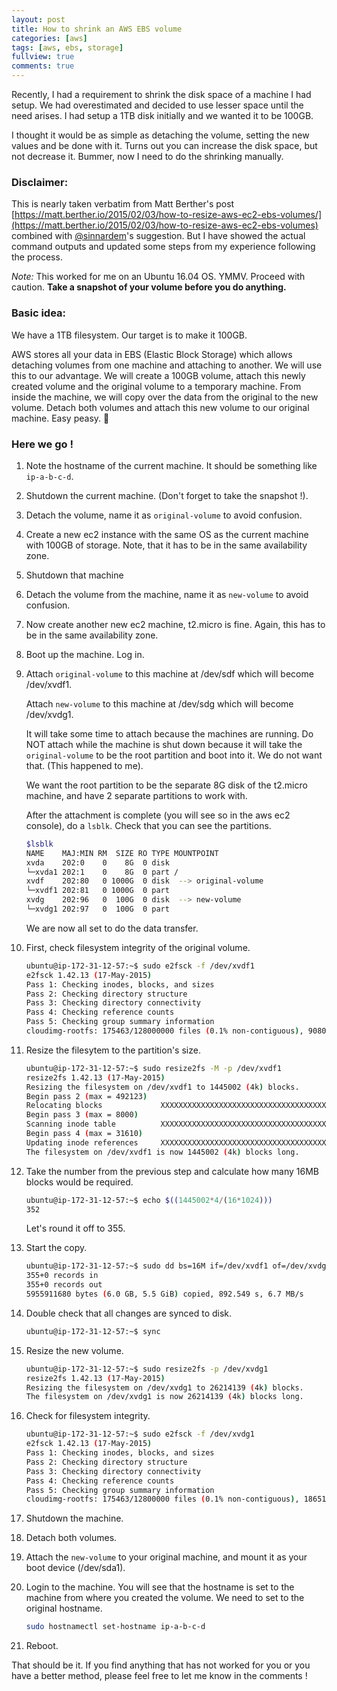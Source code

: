 ```yaml
---
layout: post
title: How to shrink an AWS EBS volume
categories: [aws]
tags: [aws, ebs, storage]
fullview: true
comments: true
---
```


Recently, I had a requirement to shrink the disk space of a machine I had setup. We had overestimated and decided to use lesser space until the need arises. I had setup a 1TB disk initially and we wanted it to be 100GB.

I thought it would be as simple as detaching the volume, setting the new values and be done with it. Turns out you can increase the disk space, but not decrease it. Bummer, now I need to do the shrinking manually.


### Disclaimer:

This is nearly taken verbatim from Matt Berther's post [https://matt.berther.io/2015/02/03/how-to-resize-aws-ec2-ebs-volumes/](https://matt.berther.io/2015/02/03/how-to-resize-aws-ec2-ebs-volumes) combined with [@sinnardem](https://matt.berther.io/2015/02/03/how-to-resize-aws-ec2-ebs-volumes/#comment-2581261172)'s suggestion. But I have showed the actual command outputs and updated some steps from my experience following the process.

_Note:_ This worked for me on an Ubuntu 16.04 OS. YMMV. Proceed with caution. __Take a snapshot of your volume before you do anything.__

### Basic idea:

We have a 1TB filesystem. Our target is to make it 100GB.

AWS stores all your data in EBS (Elastic Block Storage) which allows detaching volumes from one machine and attaching to another. We will use this to our advantage. We will create a 100GB volume, attach this newly created volume and the original volume to a temporary machine. From inside the machine, we will copy over the data from the original to the new volume. Detach both volumes and attach this new volume to our original machine. Easy peasy. :tada:

### Here we go !


1. Note the hostname of the current machine. It should be something like `ip-a-b-c-d`.

2. Shutdown the current machine. (Don't forget to take the snapshot !).

3. Detach the volume, name it as `original-volume` to avoid confusion.

4. Create a new ec2 instance with the same OS as the current machine with 100GB of storage. Note, that it has to be in the same availability zone.

5. Shutdown that machine

6. Detach the volume from the machine, name it as `new-volume` to avoid confusion.

7. Now create another new ec2 machine, t2.micro is fine. Again, this has to be in the same availability zone.

8. Boot up the machine. Log in.

9. Attach `original-volume` to this machine at /dev/sdf which will become /dev/xvdf1.

	Attach `new-volume` to this machine at /dev/sdg which will become /dev/xvdg1.

	It will take some time to attach because the machines are running. Do NOT attach while the machine is shut down because it will take the `original-volume` to be the root partition and boot into it. We do not want that. (This happened to me).

	We want the root partition to be the separate 8G disk of the t2.micro machine, and have 2 separate partitions to work with.

	After the attachment is complete (you will see so in the aws ec2 console), do a `lsblk`. Check that you can see the partitions.

	```bash
	$lsblk
	NAME    MAJ:MIN RM  SIZE RO TYPE MOUNTPOINT
	xvda    202:0    0    8G  0 disk
	└─xvda1 202:1    0    8G  0 part /
	xvdf    202:80   0 1000G  0 disk  --> original-volume
	└─xvdf1 202:81   0 1000G  0 part
	xvdg    202:96   0  100G  0 disk  --> new-volume
	└─xvdg1 202:97   0  100G  0 part
	```

	We are now all set to do the data transfer.

10. First, check filesystem integrity of the original volume.

	```bash
	ubuntu@ip-172-31-12-57:~$ sudo e2fsck -f /dev/xvdf1
	e2fsck 1.42.13 (17-May-2015)
	Pass 1: Checking inodes, blocks, and sizes
	Pass 2: Checking directory structure
	Pass 3: Checking directory connectivity
	Pass 4: Checking reference counts
	Pass 5: Checking group summary information
	cloudimg-rootfs: 175463/128000000 files (0.1% non-contiguous), 9080032/262143739 blocks
	```

11. Resize the filesytem to the partition's size.

	```bash
	ubuntu@ip-172-31-12-57:~$ sudo resize2fs -M -p /dev/xvdf1
	resize2fs 1.42.13 (17-May-2015)
	Resizing the filesystem on /dev/xvdf1 to 1445002 (4k) blocks.
	Begin pass 2 (max = 492123)
	Relocating blocks             XXXXXXXXXXXXXXXXXXXXXXXXXXXXXXXXXXXXXXXX
	Begin pass 3 (max = 8000)
	Scanning inode table          XXXXXXXXXXXXXXXXXXXXXXXXXXXXXXXXXXXXXXXX
	Begin pass 4 (max = 31610)
	Updating inode references     XXXXXXXXXXXXXXXXXXXXXXXXXXXXXXXXXXXXXXXX
	The filesystem on /dev/xvdf1 is now 1445002 (4k) blocks long.
	```

12. Take the number from the previous step and calculate how many 16MB blocks would be required.
	```bash
	ubuntu@ip-172-31-12-57:~$ echo $((1445002*4/(16*1024)))
	352
	```

	Let's round it off to 355.

13. Start the copy.
	```bash
	ubuntu@ip-172-31-12-57:~$ sudo dd bs=16M if=/dev/xvdf1 of=/dev/xvdg1 count=355
	355+0 records in
	355+0 records out
	5955911680 bytes (6.0 GB, 5.5 GiB) copied, 892.549 s, 6.7 MB/s
	```

14. Double check that all changes are synced to disk.
	```bash
	ubuntu@ip-172-31-12-57:~$ sync
	```

15. Resize the new volume.
	```bash
	ubuntu@ip-172-31-12-57:~$ sudo resize2fs -p /dev/xvdg1
	resize2fs 1.42.13 (17-May-2015)
	Resizing the filesystem on /dev/xvdg1 to 26214139 (4k) blocks.
	The filesystem on /dev/xvdg1 is now 26214139 (4k) blocks long.
	```

16. Check for filesystem integrity.
	```bash
	ubuntu@ip-172-31-12-57:~$ sudo e2fsck -f /dev/xvdg1
	e2fsck 1.42.13 (17-May-2015)
	Pass 1: Checking inodes, blocks, and sizes
	Pass 2: Checking directory structure
	Pass 3: Checking directory connectivity
	Pass 4: Checking reference counts
	Pass 5: Checking group summary information
	cloudimg-rootfs: 175463/12800000 files (0.1% non-contiguous), 1865145/26214139 blocks
	```

17. Shutdown the machine.

18. Detach both volumes.

19. Attach the `new-volume` to your original machine, and mount it as your boot device (/dev/sda1).

20. Login to the machine. You will see that the hostname is set to the machine from where you created the volume. We need to set to the original hostname.

	```bash
	sudo hostnamectl set-hostname ip-a-b-c-d
	```

21. Reboot.

That should be it. If you find anything that has not worked for you or you have a better method, please feel free to let me know in the comments !

